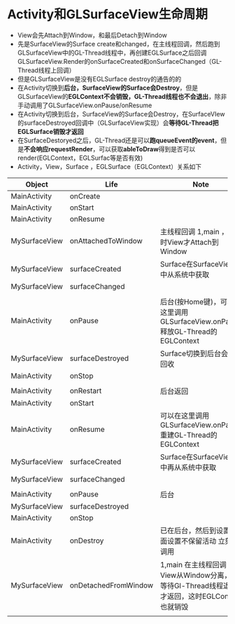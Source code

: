 # Activity和GLSurfaceView生命周期

* View会先Attach到Window，和最后Detach到Window
* 先是SurfaceView的Surface create和changed，在主线程回调，然后跑到GLSurfaceView中的GL-Thread线程中，再创建EGLSurface之后回调GLSurfaceView.Render的onSurfaceCreated和onSurfaceChanged（GL-Thread线程上回调）
* 但是GLSurfaceView是没有EGLSurface destroy的通告的的
* 在Activity切换到**后台，SurfaceView的Surface会Destroy**，但是GLSurfaceView的**EGLContext不会销毁，GL-Thread线程也不会退出**，除非手动调用了GLSurfaceView.onPause/onResume
* 在Activity切换到后台，SurfaceView的Surface会Destroy，在SurfaceVIew的surfaceDestroyed回调中（GLSurfaceView实现）会**等待GL-Thread把EGLSurface销毁才返回**
* 在SurfaceDestoryed之后，GL-Thread还是可以**跑queueEvent的event**，但是**不会响应requestRender**，可以获取**ableToDraw**得到是否可以render(EGLContext，EGLSurfac等是否有效)
* Activity，View，Surface ，EGLSurface（EGLContext）关系如下

| Object        | Life                 | Note                                                         |
| ------------- | -------------------- | ------------------------------------------------------------ |
| MainActivity  | onCreate             |                                                              |
| MainActivity  | onStart              |                                                              |
| MainActivity  | onResume             |                                                              |
| MySurfaceView | onAttachedToWindow   | 主线程回调 1,main ，  这时View才Attach到Window               |
| MySurfaceView | surfaceCreated       | Surface在SurfaceView中从系统中获取                           |
| MySurfaceView | surfaceChanged       |                                                              |
|               |                      |                                                              |
| MainActivity  | onPause              | 后台(按Home键)，可以在这里调用GLSurfaceView.onPause 释放GL-Thread的EGLContext |
| MySurfaceView | surfaceDestroyed     | Surface切换到后台会被回收                                    |
| MainActivity  | onStop               |                                                              |
|               |                      |                                                              |
| MainActivity  | onRestart            | 后台返回                                                     |
| MainActivity  | onStart              |                                                              |
| MainActivity  | onResume             | 可以在这里调用GLSurfaceView.onPause 重建GL-Thread的EGLContext |
| MySurfaceView | surfaceCreated       | Surface在SurfaceView中再从系统中获取                         |
| MySurfaceView | surfaceChanged       |                                                              |
|               |                      |                                                              |
| MainActivity  | onPause              | 后台                                                         |
| MySurfaceView | surfaceDestroyed     |                                                              |
| MainActivity  | onStop               |                                                              |
| MainActivity  | onDestroy            | 已在后台，然后到设置界面设置不保留活动 立刻被调用            |
| MySurfaceView | onDetachedFromWindow | 1,main 在主线程回调 View从Window分离，会等待Gl-Thread线程退出才返回，这时EGLContext也就销毁 |
|               |                      |                                                              |

